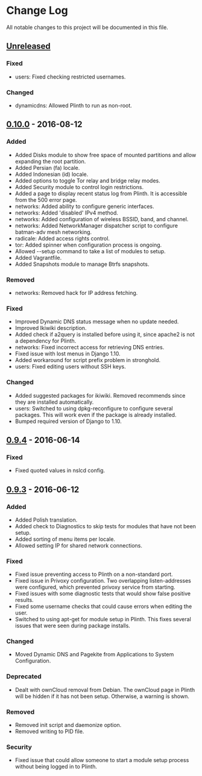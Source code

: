# Change Log
All notable changes to this project will be documented in this file.

## [Unreleased]
### Fixed
- users: Fixed checking restricted usernames.

### Changed
- dynamicdns: Allowed Plinth to run as non-root.

## [0.10.0] - 2016-08-12
### Added
- Added Disks module to show free space of mounted partitions and
  allow expanding the root partition.
- Added Persian (fa) locale.
- Added Indonesian (id) locale.
- Added options to toggle Tor relay and bridge relay modes.
- Added Security module to control login restrictions.
- Added a page to display recent status log from Plinth. It is
  accessible from the 500 error page.
- networks: Added ability to configure generic interfaces.
- networks: Added 'disabled' IPv4 method.
- networks: Added configuration of wireless BSSID, band, and channel.
- networks: Added NetworkManager dispatcher script to configure
  batman-adv mesh networking.
- radicale: Added access rights control.
- tor: Added spinner when configuration process is ongoing.
- Allowed --setup command to take a list of modules to setup.
- Added Vagrantfile.
- Added Snapshots module to manage Btrfs snapshots.

### Removed
- networks: Removed hack for IP address fetching.

### Fixed
- Improved Dynamic DNS status message when no update needed.
- Improved Ikiwiki description.
- Added check if a2query is installed before using it, since apache2
  is not a dependency for Plinth.
- networks: Fixed incorrect access for retrieving DNS entries.
- Fixed issue with lost menus in Django 1.10.
- Added workaround for script prefix problem in stronghold.
- users: Fixed editing users without SSH keys.

### Changed
- Added suggested packages for ikiwiki. Removed recommends since they
  are installed automatically.
- users: Switched to using dpkg-reconfigure to configure several
  packages. This will work even if the package is already installed.
- Bumped required version of Django to 1.10.

## [0.9.4] - 2016-06-14
### Fixed
- Fixed quoted values in nslcd config.

## [0.9.3] - 2016-06-12
### Added
- Added Polish translation.
- Added check to Diagnostics to skip tests for modules that have not
  been setup.
- Added sorting of menu items per locale.
- Allowed setting IP for shared network connections.

### Fixed
- Fixed issue preventing access to Plinth on a non-standard port.
- Fixed issue in Privoxy configuration. Two overlapping
  listen-addresses were configured, which prevented privoxy service
  from starting.
- Fixed issues with some diagnostic tests that would show false
  positive results.
- Fixed some username checks that could cause errors when editing the
  user.
- Switched to using apt-get for module setup in Plinth. This fixes
  several issues that were seen during package installs.

### Changed
- Moved Dynamic DNS and Pagekite from Applications to System
  Configuration.

### Deprecated
- Dealt with ownCloud removal from Debian. The ownCloud page in Plinth
  will be hidden if it has not been setup. Otherwise, a warning is
  shown.

### Removed
- Removed init script and daemonize option.
- Removed writing to PID file.

### Security
- Fixed issue that could allow someone to start a module setup process
  without being logged in to Plinth.

[Unreleased]: https://github.com/freedombox/Plinth/compare/v0.10.0...HEAD
[0.10.0]: https://github.com/freedombox/Plinth/compare/v0.9.4...v0.10.0
[0.9.4]: https://github.com/freedombox/Plinth/compare/v0.9.3...v0.9.4
[0.9.3]: https://github.com/freedombox/Plinth/compare/v0.9.2...v0.9.3
